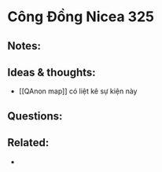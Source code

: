# Công Đồng Nicea 325

## Notes:


## Ideas & thoughts:
- [[QAnon map]] có liệt kê sự kiện này
## Questions:

## Related:
- 